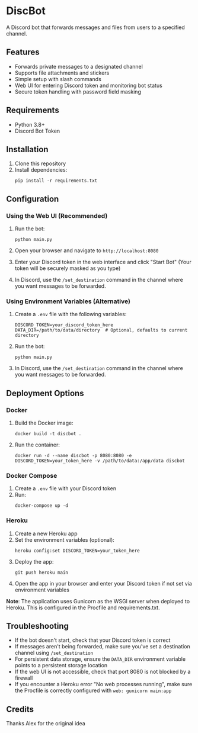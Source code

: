 # DiscBot

A Discord bot that forwards messages and files from users to a specified channel.

## Features

- Forwards private messages to a designated channel
- Supports file attachments and stickers
- Simple setup with slash commands
- Web UI for entering Discord token and monitoring bot status
- Secure token handling with password field masking

## Requirements

- Python 3.8+
- Discord Bot Token

## Installation

1. Clone this repository
2. Install dependencies:
   ```
   pip install -r requirements.txt
   ```

## Configuration

### Using the Web UI (Recommended)

1. Run the bot:
   ```
   python main.py
   ```

2. Open your browser and navigate to `http://localhost:8080`

3. Enter your Discord token in the web interface and click "Start Bot"
   (Your token will be securely masked as you type)

4. In Discord, use the `/set_destination` command in the channel where you want messages to be forwarded.

### Using Environment Variables (Alternative)

1. Create a `.env` file with the following variables:
   ```
   DISCORD_TOKEN=your_discord_token_here
   DATA_DIR=/path/to/data/directory  # Optional, defaults to current directory
   ```

2. Run the bot:
   ```
   python main.py
   ```

3. In Discord, use the `/set_destination` command in the channel where you want messages to be forwarded.

## Deployment Options

### Docker

1. Build the Docker image:
   ```
   docker build -t discbot .
   ```

2. Run the container:
   ```
   docker run -d --name discbot -p 8080:8080 -e DISCORD_TOKEN=your_token_here -v /path/to/data:/app/data discbot
   ```

### Docker Compose

1. Create a `.env` file with your Discord token
2. Run:
   ```
   docker-compose up -d
   ```

### Heroku

1. Create a new Heroku app
2. Set the environment variables (optional):
   ```
   heroku config:set DISCORD_TOKEN=your_token_here
   ```
3. Deploy the app:
   ```
   git push heroku main
   ```
4. Open the app in your browser and enter your Discord token if not set via environment variables

**Note**: The application uses Gunicorn as the WSGI server when deployed to Heroku. This is configured in the Procfile and requirements.txt.

## Troubleshooting

- If the bot doesn't start, check that your Discord token is correct
- If messages aren't being forwarded, make sure you've set a destination channel using `/set_destination`
- For persistent data storage, ensure the `DATA_DIR` environment variable points to a persistent storage location
- If the web UI is not accessible, check that port 8080 is not blocked by a firewall
- If you encounter a Heroku error "No web processes running", make sure the Procfile is correctly configured with `web: gunicorn main:app`

## Credits

Thanks Alex for the original idea

